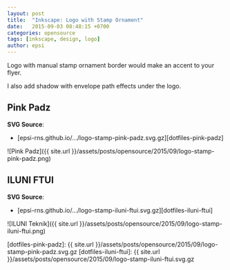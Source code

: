 ```yaml
---
layout: post
title:  "Inkscape: Logo with Stamp Ornament"
date:   2015-09-03 08:48:15 +0700
categories: opensource
tags: [inkscape, design, logo]
author: epsi
---
```


Logo with manual stamp ornament border would make an accent to your flyer.

I also add shadow with envelope path effects under the logo.

## Pink Padz

**SVG Source**:<br/>
* [epsi-rns.github.io/.../logo-stamp-pink-padz.svg.gz][dotfiles-pink-padz]

![Pink Padz]({{ site.url }}/assets/posts/opensource/2015/09/logo-stamp-pink-padz.png)

## ILUNI FTUI

**SVG Source**:<br/>
* [epsi-rns.github.io/.../logo-stamp-iluni-ftui.svg.gz][dotfiles-iluni-ftui]

![ILUNI Teknik]({{ site.url }}/assets/posts/opensource/2015/09/logo-stamp-iluni-ftui.png)




[dotfiles-pink-padz]: {{ site.url }}/assets/posts/opensource/2015/09/logo-stamp-pink-padz.svg.gz
[dotfiles-iluni-ftui]: {{ site.url }}/assets/posts/opensource/2015/09/logo-stamp-iluni-ftui.svg.gz
